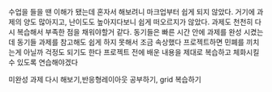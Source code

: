 <!-- 회고 -->

수업을 들을 땐 이해가 됐는데 혼자서 해보려니 마크업부터 쉽게 되지 않았다.
거기에 과제의 양도 많아지고, 난이도도 높아지다보니 쉽게 떠오르지가 않았다.
과제도 천천히 다시 복습해서 부족한 점을 채워야할거 같다.
동기들은 빠른 시간 안에 과제를 완성 시켰는데 동기들 과제를 참고해도 쉽게 하지 못해서 조금 속상했다
프로젝트하면 민폐를 끼치는게 아닐까 걱정도 되기도 한다 프로젝트 전에 배운 내용을 제대로 복습하고 체화시킬 수 있도록 연습해야겠다

미완성 과제 다시 해보기,반응형레이아웃 공부하기, grid 복습하기
